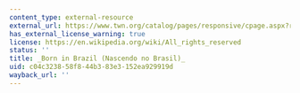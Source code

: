 ```yaml
---
content_type: external-resource
external_url: https://www.twn.org/catalog/pages/responsive/cpage.aspx?rec=1171&card=price
has_external_license_warning: true
license: https://en.wikipedia.org/wiki/All_rights_reserved
status: ''
title: _Born in Brazil (Nascendo no Brasil)_
uid: c04c3238-58f8-44b3-83e3-152ea929919d
wayback_url: ''
---
```

